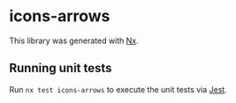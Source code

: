 # icons-arrows

This library was generated with [Nx](https://nx.dev).

## Running unit tests

Run `nx test icons-arrows` to execute the unit tests via [Jest](https://jestjs.io).
